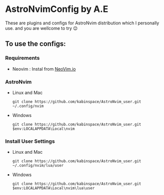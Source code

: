 # AstroNvimConfig by A.E

These are plugins and configs for AstroNvim distribution which I personally use. and you are wellcome to try 😉

## To use the configs:

### Requirements

- Neovim : Instal from [NeoVim.io](https://github.com/neovim/neovim/wiki/Installing-Neovim)

### AstroNvim

- Linux and Mac

  ```
  git clone https://github.com/kabinspace/AstroNvim_user.git ~/.config/nvim
  ```

- Windows
  ```
  git clone https://github.com/kabinspace/AstroNvim_user.git $env:LOCALAPPDATA\Local\nvim
  ```

### Install User Settings

- Linux and Mac

  ```
  git clone https://github.com/kabinspace/AstroNvim_user.git ~/.config/nvim/lua/user
  ```

- Windows
  ```
  git clone https://github.com/kabinspace/AstroNvim_user.git $env:LOCALAPPDATA\Local\nvim\lua\user
  ```
